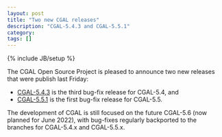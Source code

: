 ```yaml
---
layout: post
title: "Two new CGAL releases"
description: "CGAL-5.4.3 and CGAL-5.5.1"
category: 
tags: []
---
```

{% include JB/setup %}
<div markdown="1">

The CGAL Open Source Project is pleased to announce two new releases that were publish last Friday:

  * [CGAL-5.4.3](/2022/10/12/cgal5.4.3) is the third bug-fix release for CGAL-5.4, and
  * [CGAL-5.5.1](/2022/10/12/cgal551) is the first bug-fix release for CGAL-5.5.

The development of CGAL is still focused on the future CGAL-5.6 (now planned for June 2022), with bug-fixes regularly backported to the branches for CGAL-5.4.x and CGAL-5.5.x.

</div>
